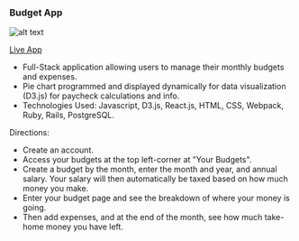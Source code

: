 ### Budget App

![alt text](http://g.recordit.co/nEHma6mcQK.gif)

[Live App](https://donnguyenbudgetapp.herokuapp.com/)

- Full-Stack application allowing users to manage their monthly budgets and expenses.
- Pie chart programmed and displayed dynamically for data visualization (D3.js) for paycheck calculations and info.
- Technologies Used: Javascript, D3.js, React.js, HTML, CSS, Webpack, Ruby, Rails, PostgreSQL.	

Directions:
- Create an account.
- Access your budgets at the top left-corner at "Your Budgets".
- Create a budget by the month, enter the month and year, and annual salary. Your salary will then automatically be taxed based on how much money you make.
- Enter your budget page and see the breakdown of where your money is going.
- Then add expenses, and at the end of the month, see how much take-home money you have left.
		